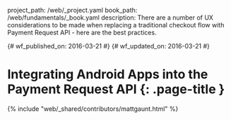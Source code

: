 project_path: /web/_project.yaml
book_path: /web/fundamentals/_book.yaml
description: There are a number of UX considerations to be made when replacing a traditional checkout flow with Payment Request API - here are the best practices.

{# wf_published_on: 2016-03-21 #}
{# wf_updated_on: 2016-03-21 #}

# Integrating Android Apps into the Payment Request API {: .page-title }

{% include "web/_shared/contributors/mattgaunt.html" %}
